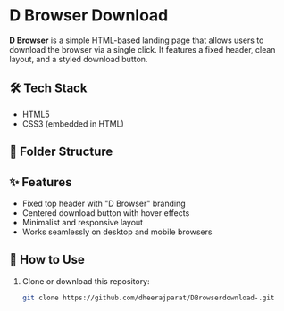 # D Browser Download

**D Browser** is a simple HTML-based landing page that allows users to download the browser via a single click. It features a fixed header, clean layout, and a styled download button.

## 🛠 Tech Stack

- HTML5  
- CSS3 (embedded in HTML)

## 📁 Folder Structure


## ✨ Features

- Fixed top header with "D Browser" branding
- Centered download button with hover effects
- Minimalist and responsive layout
- Works seamlessly on desktop and mobile browsers

## 🚀 How to Use

1. Clone or download this repository:
   ```bash
   git clone https://github.com/dheerajparat/DBrowserdownload-.git
